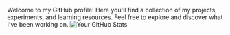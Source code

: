 Welcome to my GitHub profile! Here you'll find a collection of my projects, experiments, and learning resources. Feel free to explore and discover what I've been working on.
![Your GitHub Stats](https://github-readme-stats.vercel.app/api?username=mo-hssein&show_icons=true&theme=radical)
